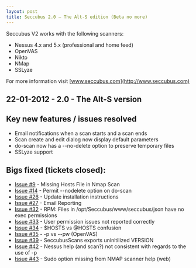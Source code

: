 ```yaml
---
layout: post
title: Seccubus 2.0 – The Alt-S edition (Beta no more)
---
```

Seccubus V2 works with the following scanners:
* Nessus 4.x and 5.x (professional and home feed)
* OpenVAS
* Nikto
* NMap
* SSLyze

For more information visit [www.seccubus.com](http://www.seccubus.com)

22-01-2012 - 2.0 - The Alt-S version
---

Key new features / issues resolved
----------------------------------

* Email notifications when a scan starts and a scan ends
* Scan create and edit dialog now display default parameters
* do-scan now has a --no-delete option to preserve temporary files
* SSLyze support

Bigs fixed (tickets closed):
----------------------------
* [Issue #9](https://github.com/schubergphilis/Seccubus_v2/issues/9) - Missing Hosts File in Nmap Scan
* [Issue #14](https://github.com/schubergphilis/Seccubus_v2/issues/14) - Permit --nodelete option on do-scan
* [Issue #26](https://github.com/schubergphilis/Seccubus_v2/issues/26) - Update installation instructions
* [Issue #27](https://github.com/schubergphilis/Seccubus_v2/issues/27) - Email Reporting
* [Issue #32](https://github.com/schubergphilis/Seccubus_v2/issues/32) - RPM: Files in /opt/Seccubus/www/seccubus/json have no exec permissions
* [Issue #33](https://github.com/schubergphilis/Seccubus_v2/issues/33) - User permission issues not reported correctly
* [Issue #34](https://github.com/schubergphilis/Seccubus_v2/issues/34) - $HOSTS vs @HOSTS confusion
* [Issue #35](https://github.com/schubergphilis/Seccubus_v2/issues/35) - -p vs --pw (OpenVAS)
* [Issue #39](https://github.com/schubergphilis/Seccubus_v2/issues/39) - SeccubusScans exports uninitilized VERSION
* [Issue #42](https://github.com/schubergphilis/Seccubus_v2/issues/42) - Nessus help (and scan?) not consistent with regards to the use of -p
* [Issue #43](https://github.com/schubergphilis/Seccubus_v2/issues/43) - Sudo option missing from NMAP scanner help (web)
